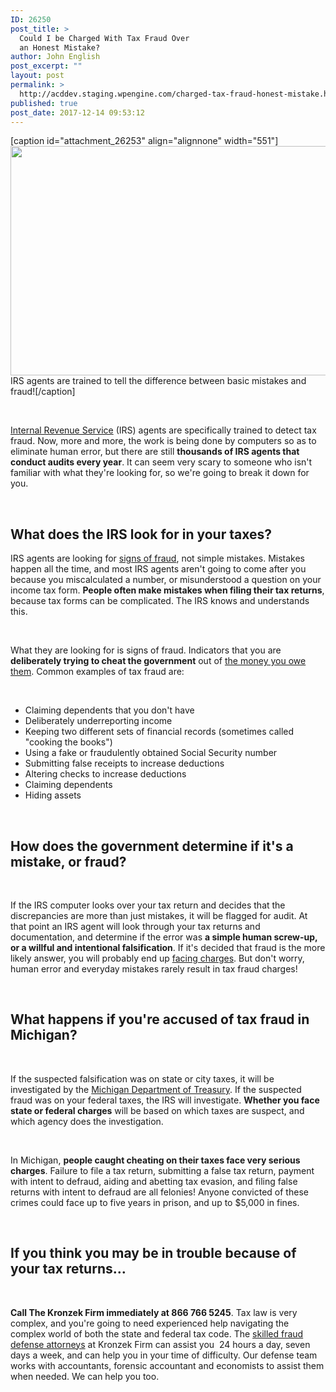 ```yaml
---
ID: 26250
post_title: >
  Could I be Charged With Tax Fraud Over
  an Honest Mistake?
author: John English
post_excerpt: ""
layout: post
permalink: >
  http://acddev.staging.wpengine.com/charged-tax-fraud-honest-mistake.html
published: true
post_date: 2017-12-14 09:53:12
---
```

[caption id="attachment_26253" align="alignnone" width="551"]<img class=" wp-image-26253" src="http://acddev.staging.wpengine.com/wp-content/uploads/2017/12/income-tax-491626_640-300x200.jpg" alt="" width="551" height="367" /> IRS agents are trained to tell the difference between basic mistakes and fraud![/caption]

&nbsp;

<a href="https://www.irs.gov/"><span style="font-weight: 400;">Internal Revenue Service</span></a><span style="font-weight: 400;"> (IRS) agents are specifically trained to detect tax fraud. Now, more and more, the work is being done by computers so as to eliminate human error, but there are still </span><b>thousands of IRS agents that conduct audits every year</b><span style="font-weight: 400;">. It can seem very scary to someone who isn't familiar with what they're looking for, so we're going to break it down for you.</span>

&nbsp;
<h2><b>What does the IRS look for in your taxes?</b></h2>
<span style="font-weight: 400;">IRS agents are looking for </span><a href="https://acddev.staging.wpengine.com/michigan-tax-evasion-attorneys-failure-to-pay.html"><span style="font-weight: 400;">signs of fraud</span></a><span style="font-weight: 400;">, not simple mistakes. Mistakes happen all the time, and most IRS agents aren't going to come after you because you miscalculated a number, or misunderstood a question on your income tax form. </span><b>People often make mistakes when filing their tax returns</b><span style="font-weight: 400;">, because tax forms can be complicated. The IRS knows and understands this.</span>

&nbsp;

<span style="font-weight: 400;">What they are looking for is signs of fraud. Indicators that you are </span><b>deliberately trying to cheat the government</b><span style="font-weight: 400;"> out of </span><a href="https://acddev.staging.wpengine.com/financial-fraud-crimes.html"><span style="font-weight: 400;">the money you owe them</span></a><span style="font-weight: 400;">. Common examples of tax fraud are:</span>

&nbsp;
<ul>
 	<li style="font-weight: 400;"><span style="font-weight: 400;">Claiming dependents that you don't have</span></li>
 	<li style="font-weight: 400;"><span style="font-weight: 400;">Deliberately underreporting income </span></li>
 	<li style="font-weight: 400;"><span style="font-weight: 400;">Keeping two different sets of financial records (sometimes called "cooking the books")</span></li>
 	<li style="font-weight: 400;"><span style="font-weight: 400;">Using a fake or fraudulently obtained Social Security number</span></li>
 	<li style="font-weight: 400;"><span style="font-weight: 400;">Submitting false receipts to increase deductions</span></li>
 	<li style="font-weight: 400;"><span style="font-weight: 400;">Altering checks to increase deductions</span></li>
 	<li style="font-weight: 400;"><span style="font-weight: 400;">Claiming dependents </span></li>
 	<li style="font-weight: 400;"><span style="font-weight: 400;">Hiding assets</span></li>
</ul>
&nbsp;
<h2><b>How does the government determine if it's a mistake, or fraud?</b></h2>
&nbsp;

<span style="font-weight: 400;">If the IRS computer looks over your tax return and decides that the discrepancies are more than just mistakes, it will be flagged for audit. At that point an IRS agent will look through your tax returns and documentation, and determine if the error was </span><b>a simple human screw-up, or a willful and intentional falsification</b><span style="font-weight: 400;">. If it's decided that fraud is the more likely answer, you will probably end up </span><a href="https://acddev.staging.wpengine.com/felony-information.html"><span style="font-weight: 400;">facing charges</span></a><span style="font-weight: 400;">. But don't worry, human error and everyday mistakes rarely result in tax fraud charges!</span>

&nbsp;
<h2><b>What happens if you're accused of tax fraud in Michigan?</b></h2>
&nbsp;

<span style="font-weight: 400;">If the suspected falsification was on state or city taxes, it will be investigated by the </span><a href="http://www.michigan.gov/treasury/"><span style="font-weight: 400;">Michigan Department of Treasury</span></a><span style="font-weight: 400;">. If the suspected fraud was on your federal taxes, the IRS will investigate. </span><b>Whether you face state or federal charges</b><span style="font-weight: 400;"> will be based on which taxes are suspect, and which agency does the investigation.</span>

&nbsp;

<span style="font-weight: 400;">In Michigan, </span><b>people caught cheating on their taxes face very serious charges</b><span style="font-weight: 400;">. Failure to file a tax return, submitting a false tax return, payment with intent to defraud, aiding and abetting tax evasion, and filing false returns with intent to defraud are all felonies! Anyone convicted of these crimes could face up to five years in prison, and up to $5,000 in fines.</span>

&nbsp;
<h2><b>If you think you may be in trouble because of your tax returns…</b></h2>
&nbsp;

<b>Call The Kronzek Firm immediately at 866 766 5245</b><span style="font-weight: 400;">. Tax law is very complex, and you're going to need experienced help navigating the complex world of both the state and federal tax code. The </span><a href="https://acddev.staging.wpengine.com/trial-attorneys.html"><span style="font-weight: 400;">skilled fraud defense attorneys</span></a><span style="font-weight: 400;"> at Kronzek Firm can assist you  24 hours a day, seven days a week, and can help you in your time of difficulty. Our defense team works with accountants, forensic accountant and economists to assist them when needed. We can help you too. </span>

&nbsp;
